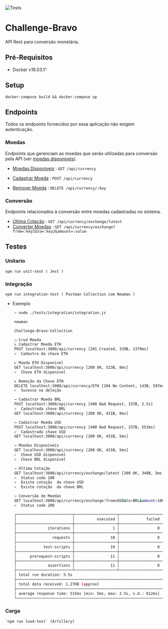 ![Tests](https://github.com/arielfreire/challenge-bravo/workflows/Node.js%20CI/badge.svg)

# Challenge-Bravo

API Rest para conversão monetária.

## Pré-Requisitos

-   Docker v19.03.1^

## Setup

`docker-compose build && docker-compose up`

## Endpoints

Todos os endpoints fornecidos por essa aplicação não exigem autenticação.

### Moedas

Endpoints que gerenciam as moedas que serão utilizadas para conversão pela API (ver [moedas disponíveis](docs/available-currency.md)).

-   [Moedas Disponíveis](docs/list-currency.md) : `GET /api/currency`

-   [Cadastrar Moeda](docs/post-currency.md) : `POST /api/currency`

-   [Remover Moeda](docs/delete-currency.md) : `DELETE /api/currency/:key`

### Conversão

Endpoints relacionados à conversão entre moedas cadastradas no sistema.

-   [Última Cotação](docs/latest-exchange-rates.md) : `GET /api/currency/exchange/latest`
-   [Converter Moedas](docs/exchange.md) : `GET /api/currency/exchange?from=:key1&to=:key2&amount=:value`

## Testes

### Unitario

    npm run unit-test ( Jest )

### Integração

    npm run integration-test ( Postman Collection com Newman )

-   Exemplo

```bash
	> node ./tests/integration/integration.js

	newman

	Challenge-Bravo-Collection

	❏ Crud Moeda
	↳ Cadastrar Moeda ETH
	POST localhost:3000/api/currency [201 Created, 339B, 1379ms]
	✓  Cadastro da chave ETH

	↳ Moeda ETH Disponível
	GET localhost:3000/api/currency [200 OK, 523B, 8ms]
	✓  Chave ETH disponível

	↳ Remoção da Chave ETH
	DELETE localhost:3000/api/currency/ETH [204 No Content, 143B, 597ms]
	✓  Sucesso na deleção

	→ Cadastrar Moeda BRL
	POST localhost:3000/api/currency [400 Bad Request, 337B, 2.5s]
	✓  Cadastrada chave BRL
	GET localhost:3000/api/currency [200 OK, 431B, 8ms]

	→ Cadastrar Moeda USD
	POST localhost:3000/api/currency [400 Bad Request, 337B, 553ms]
	✓  Cadastrada chave USD
	GET localhost:3000/api/currency [200 OK, 431B, 5ms]

	→ Moedas Disponíveis
	GET localhost:3000/api/currency [200 OK, 431B, 5ms]
	✓  Chave USD disponível
	✓  Chave BRL disponível

	→ Ultima Cotação
	GET localhost:3000/api/currency/exchange/latest [200 OK, 349B, 5ms]
	✓  Status code 200
	✓  Existe cotação  da chave USD
	✓  Existe cotação  da chave BRL

	→ Conversão de Moedas
	GET localhost:3000/api/currency/exchange?from=USD&to=BRL&amount=1000.0 [200 OK, 349B, 5ms]
	✓  Status code 200

	┌─────────────────────────┬───────────────────┬───────────────────┐
	│                         │          executed │            failed │
	├─────────────────────────┼───────────────────┼───────────────────┤
	│              iterations │                 1 │                 0 │
	├─────────────────────────┼───────────────────┼───────────────────┤
	│                requests │                10 │                 0 │
	├─────────────────────────┼───────────────────┼───────────────────┤
	│            test-scripts │                19 │                 0 │
	├─────────────────────────┼───────────────────┼───────────────────┤
	│      prerequest-scripts │                11 │                 0 │
	├─────────────────────────┼───────────────────┼───────────────────┤
	│              assertions │                11 │                 0 │
	├─────────────────────────┴───────────────────┴───────────────────┤
	│ total run duration: 5.5s                                        │
	├─────────────────────────────────────────────────────────────────┤
	│ total data received: 1.27KB (approx)                            │
	├─────────────────────────────────────────────────────────────────┤
	│ average response time: 515ms [min: 5ms, max: 2.5s, s.d.: 812ms] │
	└─────────────────────────────────────────────────────────────────┘
```

### Carga

    `npm run load-test` (Artillery)
